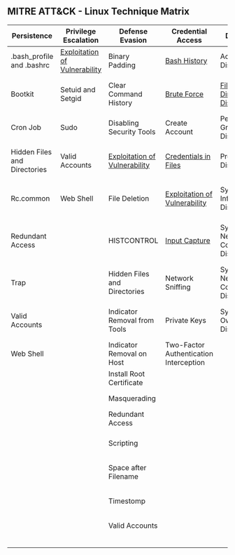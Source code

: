 ## MITRE ATT&CK - Linux Technique Matrix

| Persistence                  | Privilege Escalation                                                                              | Defense Evasion                                                                              | Credential Access                                                                              | Discovery                                                                            | Lateral Movement                                                                                | Execution                | Collection                                              | Exfiltration                                  | Command and Control                     | 
|------------------------------|---------------------------------------------------------------------------------------------------|----------------------------------------------------------------------------------------------|------------------------------------------------------------------------------------------------|--------------------------------------------------------------------------------------|-------------------------------------------------------------------------------------------------|--------------------------|---------------------------------------------------------|-----------------------------------------------|-----------------------------------------| 
| .bash_profile and .bashrc    | [Exploitation of Vulnerability](Techniques/Privilege_escalation/Exploitation_of_vulnerability.md) | Binary Padding                                                                               | [Bash History](Techniques/Credential_access/Bash_history.md)                                   | Account Discovery                                                                    | Application Deployment Software                                                                 | Command-Line Interface   | Audio Capture                                           | Automated Exfiltration                        | Commonly Used Port                      | 
| Bootkit                      | Setuid and Setgid                                                                                 | Clear Command History                                                                        | [Brute Force](Techniques/Credential_access/Brute_force.md)                                     | [File and Directory Discovery](Techniques/Discovery/File_and_directory_discovery.md) | [Exploitation of Vulnerability](Techniques/Lateral_movement/Exploitation_of_vulnerability.md)   | Graphical User Interface | Automated Collection                                    | Data Compressed                               | Communication Through Removable Media   | 
| Cron Job                     | Sudo                                                                                              | Disabling Security Tools                                                                     | Create Account                                                                                 | Permission Groups Discovery                                                          | Remote File Copy                                                                                | Scripting                | Clipboard Data                                          | Data Encrypted                                | Connection Proxy                        | 
| Hidden Files and Directories | Valid Accounts                                                                                    | [Exploitation of Vulnerability](Techniques/Defense_evasion/Exploitation_of_vulnerability.md) | [Credentials in Files](Techniques/Credential_access/Credentials_in_files.md)                   | Process Discovery                                                                    | Remote Services                                                                                 | Source                   | Data Staged                                             | Data Transfer Size Limits                     | Custom Command and Control Protocol     | 
| Rc.common                    | Web Shell                                                                                         | File Deletion                                                                                | [Exploitation of Vulnerability](Techniques/Credential_access/Exploitation_of_vulnerability.md) | System Information Discovery                                                         | Third-party Software                                                                            | Space after Filename     | Data from Local System                                  | Exfiltration Over Alternative Protocol        | Custom Cryptographic Protocol           | 
| Redundant Access             |                                                                                                   | HISTCONTROL                                                                                  | [Input Capture](Techniques/Credential_access/Input_capture.md)                                 | System Network Configuration Discovery                                               |                                                                                                 | Third-party Software     | Data from Network Shared Drive                          | Exfiltration Over Command and Control Channel | Data Encoding                           | 
| Trap                         |                                                                                                   | Hidden Files and Directories                                                                 | Network Sniffing                                                                               | System Network Connections Discovery                                                 |                                                                                                 | Trap                     | Data from Removable Media                               | Exfiltration Over Other Network Medium        | Data Obfuscation                        | 
| Valid Accounts               |                                                                                                   | Indicator Removal from Tools                                                                 | Private Keys                                                                                   | System Owner/User Discovery                                                          |                                                                                                 |                          | [Input Capture](Techniques/Collection/Input_capture.md) | Exfiltration Over Physical Medium             | Fallback Channels                       | 
| Web Shell                    |                                                                                                   | Indicator Removal on Host                                                                    | Two-Factor Authentication Interception                                                         |                                                                                      |                                                                                                 |                          | Screen Capture                                          | Scheduled Transfer                            | Multi-Stage Channels                    | 
|                              |                                                                                                   | Install Root Certificate                                                                     |                                                                                                |                                                                                      |                                                                                                 |                          |                                                         |                                               | Multiband Communication                 | 
|                              |                                                                                                   | Masquerading                                                                                 |                                                                                                |                                                                                      |                                                                                                 |                          |                                                         |                                               | Multilayer Encryption                   | 
|                              |                                                                                                   | Redundant Access                                                                             |                                                                                                |                                                                                      |                                                                                                 |                          |                                                         |                                               | Remote File Copy                        | 
|                              |                                                                                                   | Scripting                                                                                    |                                                                                                |                                                                                      |                                                                                                 |                          |                                                         |                                               | Standard Application Layer Protocol     | 
|                              |                                                                                                   | Space after Filename                                                                         |                                                                                                |                                                                                      |                                                                                                 |                          |                                                         |                                               | Standard Cryptographic Protocol         | 
|                              |                                                                                                   | Timestomp                                                                                    |                                                                                                |                                                                                      |                                                                                                 |                          |                                                         |                                               | Standard Non-Application Layer Protocol | 
|                              |                                                                                                   | Valid Accounts                                                                               |                                                                                                |                                                                                      |                                                                                                 |                          |                                                         |                                               | Uncommonly Used Port                    | 
|                              |                                                                                                   |                                                                                              |                                                                                                |                                                                                      |                                                                                                 |                          |                                                         |                                               | Web Service                             | 

